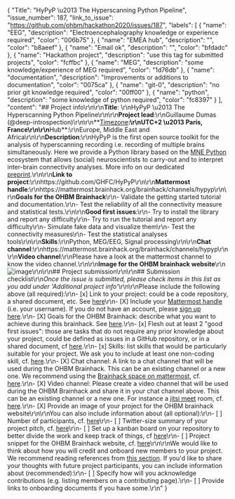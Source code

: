{
  "Title": "HyPyP \u2013 The Hyperscanning Python Pipeline",
  "issue_number": 187,
  "link_to_issue": "https://github.com/ohbm/hackathon2020/issues/187",
  "labels": [
    {
      "name": "EEG",
      "description": "Electroencephalography knowledge or experience required",
      "color": "006b75"
    },
    {
      "name": "EMEA hub",
      "description": "",
      "color": "b8aeef"
    },
    {
      "name": "Email ok",
      "description": "",
      "color": "bfdadc"
    },
    {
      "name": "Hackathon project",
      "description": "use this tag for submitted projects",
      "color": "fcffbc"
    },
    {
      "name": "MEG",
      "description": "some knowledge/experience of MEG required",
      "color": "1d76db"
    },
    {
      "name": "documentation",
      "description": "Improvements or additions to documentation",
      "color": "0075ca"
    },
    {
      "name": "git-0",
      "description": "no prior git knowledge required",
      "color": "00ff00"
    },
    {
      "name": "python",
      "description": "some knowledge of python required",
      "color": "fc8397"
    }
  ],
  "content": "## Project info\r\n\r\n**Title**: \r\nHyPyP \u2013 The Hyperscanning Python Pipeline\r\n\r\n**Project lead**:\r\nGuillaume Dumas (@deep-introspection)\r\n\r\n**[Timezone](https://github.com/ohbm/hackathon2020/blob/master/.github/ISSUE_TEMPLATE/handbooks/projects.md#timezone)**:\r\nUTC+2 \u2013 Paris, France\r\n\r\n**Hub**:\r\nEurope, Middle East and Africa\r\n\r\n**Description**:\r\nHyPyP is the first open source toolkit for the analysis of hyperscanning recording i.e. recording of multiple brains simultaneously. Here we provide a Python library based on the [MNE Python](https://mne.tools/) ecosystem that allows (social) neuroscientists to carry-out and to interpret inter-brain connectivity analyses. More info on our dedicated [preprint](https://psyarxiv.com/x5apu).\r\n\r\n**Link to project**:\r\nhttps://github.com/GHFC/HyPyP\r\n\r\n**Mattermost handle**:\r\nhttps://mattermost.brainhack.org/brainhack/channels/hypyp\r\n\r\n**Goals for the OHBM Brainhack**\r\n- Validate the getting started tutorial and documentation.\r\n- Test the reliability of all the connectivity measure and statistical tests.\r\n\r\n**Good first issues**:\r\n- Try to install the library and report any difficulty\r\n- Try to run the tutorial and report any difficulty\r\n- Simulate fake data and visualize them\r\n- Test the connectivity measures\r\n- Test the statistical analyses tools\r\n\r\n**Skills**:\r\nPython, MEG/EEG, Signal processing\r\n\r\n**Chat channel**:\r\nhttps://mattermost.brainhack.org/brainhack/channels/hypyp\r\n\r\n**Video channel**:\r\nPlease have a look at the mattermost channel to know the video channel.\r\n\r\n**Image for the OHBM brainhack website**\r\n![image](https://user-images.githubusercontent.com/208779/84565814-47bf1600-ad6c-11ea-82e5-dab1a0c0fb05.png)\r\n\r\n## Project submission\r\n\r\n## Submission checklist\r\n*Once the issue is submitted, please check items in this list as you add under 'Additional project info'*\r\n\r\nPlease include the following above (all required):\r\n-   [x] Link to your project: could be a code repository, a shared document, etc. See [here](https://github.com/ohbm/hackathon2020/blob/master/.github/ISSUE_TEMPLATE/handbooks/projects.md#link-to-project)\r\n-   [X] Include your [Mattermost handle](https://mattermost.brainhack.org/) (i.e. your username). If you do not have an account, please [sign up here](https://mattermost.brainhack.org/signup_email).\r\n-   [X] Goals for the OHBM Brainhack: describe what you want to achieve during this brainhack. See [here](https://github.com/ohbm/hackathon2020/blob/master/.github/ISSUE_TEMPLATE/handbooks/projects.md#goals).\r\n-   [x] Flesh out at least 2 \"good first issues\": those are tasks that do not require any prior knowledge about your project, could be defined as issues in a GitHub repository, or in a shared document, cf [here](https://github.com/ohbm/hackathon2020/blob/master/.github/ISSUE_TEMPLATE/handbooks/projects.md#onboarding-2-good-first-issues).\r\n-   [x] Skills: list skills that would be particularly suitable for your project. We ask you to include at least one non-coding skill, cf. [here](https://github.com/ohbm/hackathon2020/blob/master/.github/ISSUE_TEMPLATE/handbooks/projects.md#onboarding-skills).\r\n-   [X] Chat channel: A link to a chat channel that will be used during the OHBM Brainhack. This can be an existing channel or a new one. We recommend using the [Brainhack space on mattermost](https://mattermost.brainhack.org/), cf. [here](https://github.com/ohbm/hackathon2020/blob/master/.github/ISSUE_TEMPLATE/handbooks/projects.md#chat).\r\n-   [X] Video channel: Please create a video channel that will be used during the OHBM Brainhack and share it in your chat channel above. This can be an existing channel or a new one. For instance a [jitsi meet](https://meet.jit.si/) room, cf. [here](https://github.com/ohbm/hackathon2020/blob/master/.github/ISSUE_TEMPLATE/handbooks/projects.md#video-calls).\r\n-   [X] Provide an image of your project for the OHBM brainhack website\r\n\r\nYou can also include information about (all optional):\r\n-   [ ] Number of participants, cf. [here](https://github.com/ohbm/hackathon2020/blob/master/.github/ISSUE_TEMPLATE/handbooks/projects.md#participant-capacity)\r\n-   [ ] Twitter-size summary of your project pitch, cf. [here](https://github.com/ohbm/hackathon2020/blob/master/.github/ISSUE_TEMPLATE/handbooks/projects.md#twitter-size-summary-of-your-project-pitch)\r\n-   [ ] Set up a kanban board on your repository to better divide the work and keep track of things, cf [here](https://github.com/ohbm/hackathon2020/blob/master/.github/ISSUE_TEMPLATE/handbooks/projects.md#set-up-a-kanban-board)\r\n-   [ ] Project snippet for the OHBM Brainhack website, cf. [here](https://github.com/ohbm/hackathon2020/blob/master/.github/ISSUE_TEMPLATE/handbooks/projects.md#project-snippet-for-the-ohbm-brainhack-website)\r\n\r\nWe would like to think about how you will credit and onboard new members to your project. We recommend reading references from [this section](https://github.com/ohbm/hackathon2020/blob/master/.github/ISSUE_TEMPLATE/handbooks/projects.md#credit-and-onboarding). If you'd like to share your thoughts with future project participants, you can include information about (recommended):\r\n-   [ ] Specify how will you acknowledge contributions (e.g. listing members on a contributing page).\r\n-   [ ] Provide links to onboarding documents if you have some.\r\n"
}